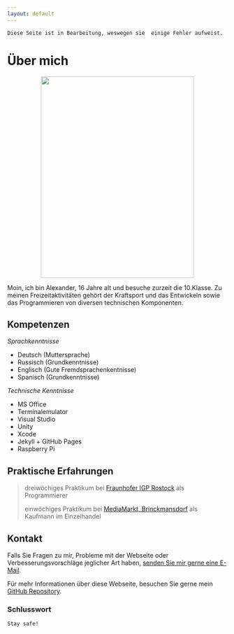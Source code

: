 ```yaml
---
layout: default
---
```


```
Diese Seite ist in Bearbeitung, weswegen sie  einige Fehler aufweist.
```


# Über mich

<p align="center">
  <img width="350" height="460" src="https://user-images.githubusercontent.com/77727815/107643352-4edd5180-6c76-11eb-9ebc-abec57388313.jpg">
</p>


Moin, ich bin Alexander, 16 Jahre alt und besuche zurzeit die 10.Klasse. Zu meinen Freizeitaktivitäten gehört der Kraftsport und das Entwickeln sowie das Programmieren von diversen technischen Komponenten.


## Kompetenzen

  _Sprachkenntnisse_


*   Deutsch (Muttersprache)
*   Russisch (Grundkenntnisse)
*   Englisch (Gute Fremdsprachenkentnisse)
*   Spanisch (Grundkenntnisse)

  _Technische Kenntnisse_

*   MS Office
*   Terminalemulator
*   Visual Studio
*   Unity
*   Xcode
*   Jekyll + GitHub Pages
*   Raspberry Pi


## Praktische Erfahrungen 

> dreiwöchiges Praktikum bei [Fraunhofer IGP Rostock](https://www.igp.fraunhofer.de) als Programmierer
>
> einwöchiges Praktikum bei [MediaMarkt, Brinckmansdorf](https://www.mediamarkt.de/markt/rostock-brinckmansdorf) als Kaufmann im Einzelhandel


## Kontakt

Falls Sie Fragen zu mir, Probleme mit der Webseite oder Verbesserungsvorschläge
jeglicher Art haben, [senden Sie mir gerne eine E-Mail](mailto:alexander.samoshyn@icloud.com).

Für mehr Informationen über diese Webseite, besuchen Sie gerne mein [GitHub Repository](https://github.com/alexandersamoshyn/alexandersamoshyn.github.io).


### Schlusswort

```
Stay safe!
```

